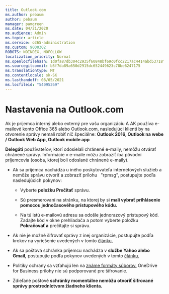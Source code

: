 ```yaml
---
title: Outlook.com
ms.author: pebaum
author: pebaum
manager: pamgreen
ms.date: 04/21/2020
ms.audience: Admin
ms.topic: article
ms.service: o365-administration
ms.custom: 9000302
ROBOTS: NOINDEX, NOFOLLOW
localization_priority: Normal
ms.openlocfilehash: 1d0fa87db304c2935f60848bf69c0fcc2217ac4414abd53718f418785e8804c5
ms.sourcegitcommit: b5f7da89a650d2915dc652449623c78be6247175
ms.translationtype: MT
ms.contentlocale: sk-SK
ms.lasthandoff: 08/05/2021
ms.locfileid: "54095269"
---
```

# <a name="settings-in-outlookcom"></a>Nastavenia na Outlook.com

Ak je príjemca interný alebo externý pre vašu organizáciu A AK používa e-mailové konto Office 365 alebo Outlook.com, nasledujúci klienti by na otvorenie správy nemali robiť nič špeciálne: **Outlook 2016, Outlook na webe / Outlook Web App, Outlook mobile app**

**Delegáti** používateľov, ktorí odosielali chránené e-maily, nemôžu otvárať chránené správy. Informácie v e-maile môžu zobraziť iba pôvodní príjemcovia (osoba, ktorej boli odoslané chránené e-maily).

- Ak sa príjemca nachádza u iného poskytovateľa internetových služieb a nemôže správu otvoriť a zobraziť prílohu &nbsp; "rpmsg", postupujte podľa nasledujúcich pokynov:
    
    - Vyberte **položku Prečítať** správu.
    
    - Sú presmerovaní na stránku, na ktorej by si **mali vybrať prihlásenie pomocou jednočasového prístupového kódu.**
    
    - Na tú istú e-mailovú adresu sa odošle jednorazový prístupový kód. Zadajte kód v okne prehliadača a potom vyberte položku **Pokračovať a** prečítajte si správu.

- Ak nie je možné šifrovať správy z inej organizácie, postupujte podľa krokov na vyriešenie uvedených v tomto [článku.](https://support.office.com/article/known-issues-opening-irm-protected-emails-sent-from-users-in-other-office-365-organizations-0dec0593-a05d-4aa2-8445-9311ebab3164)

- Ak sa poštová schránka príjemcu nachádza v **službe Yahoo alebo Gmail,** postupujte podľa </span> pokynov uvedených v tomto [článku.](https://support.office.com/article/how-do-i-open-a-protected-message-1157a286-8ecc-4b1e-ac43-2a608fbf3098)

- Politiky ochrany sa vzťahujú len na [známe formáty súborov.](https://docs.microsoft.com/azure/information-protection/rms-client/client-admin-guide-file-types) OneDrive for Business prílohy nie sú podporované pre šifrovanie.

- Zdieľané poštové **schránky momentálne nemôžu otvoriť šifrované správy prostredníctvom žiadneho klienta.** 
